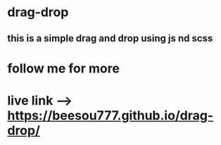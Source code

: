 # drag-drop

## this is a simple drag and drop using js nd scss 
# follow me for more
# live link --> https://beesou777.github.io/drag-drop/
